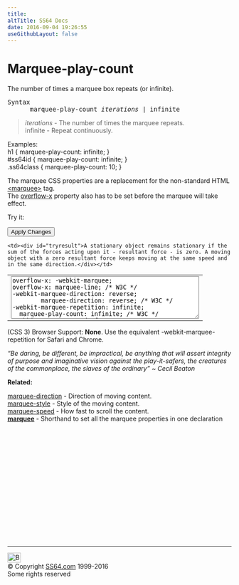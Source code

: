 ```yaml
---
title:
altTitle: SS64 Docs
date: 2016-09-04 19:26:55
useGithubLayout: false
---
```

<!-- #BeginLibraryItem "/Library/head_css.lbi" --><!-- #EndLibraryItem --><h1>Marquee-play-count</h1>
<p>The number of times a marquee box repeats (or infinite).</p>
<pre>Syntax
      marquee-play-count <i>iterations</i> | infinite</pre>
<blockquote>
<p><i class="code">iterations </i>- The number of times the marquee repeats.<br>
<span class="code">infinite</span> - Repeat continuously.<br>
</p>
</blockquote>
<p>Examples:<br>
<span class="code">h1 { marquee-play-count: infinite; }<br>
#ss64id { marquee-play-count: infinite</span><span class="code">; }<br>
  .ss64class { 
  marquee-play-count: 10; }</span><br>
</p>
<p>The marquee CSS properties are a replacement for the non-standard HTML <a href="http://en.wikipedia.org/wiki/Marquee_element"><span class="code">&lt;marquee&gt;</span></a> tag.<br>
The <a href="overflow-x.html">overflow-x</a> property also has to be set before the marquee will take effect.</p>
<p>Try it:</p>
<input type="button" onclick="ApplyStyle()" value="Apply Changes">
<table>
  <tbody><tr>
    <td><textarea name="tryit" id="trycode" cols="50" rows="6" onfocus="this.style.background='#fff';" onblur="this.style.background='#eee';" tabindex="1">overflow-x: -webkit-marquee;
overflow-x: marquee-line; /* W3C */
-webkit-marquee-direction: reverse;
        marquee-direction: reverse; /* W3C */
-webkit-marquee-repetition: infinite;
  marquee-play-count: infinite; /* W3C */
-webkit-marquee-speed: fast;
        marquee-speed: fast; /* W3C */
</textarea></td>

    <td><div id="tryresult">A stationary object remains stationary if the sum of the forces acting upon it - resultant force - is zero. A moving object with a zero resultant force keeps moving at the same speed and in the same direction.</div></td>
  </tr>
</tbody></table>
<p>(CSS 3) Browser Support: <b>None</b>. Use the equivalent <span class="code">-webkit-marquee-repetition</span> for Safari and Chrome.</p>
<p class="quote"><i>“Be daring, be different, be impractical, be anything that will assert integrity of purpose and imaginative vision against the play-it-safers, the creatures of the commonplace, the slaves of the ordinary” ~ Cecil Beaton </i></p><p><b>Related:</b></p>
<p><a href="marquee-direction.html">marquee-direction</a> - Direction of moving content.<br>
<a href="marquee-style.html">marquee-style</a> - Style of the moving content.<br>
<a href="marquee-speed.html">marquee-speed</a> - How fast to scroll the content.<br>
<b><a href="marquee.html">marquee</a></b> - Shorthand to set all the marquee properties in one declaration</p><!-- #BeginLibraryItem "/Library/foot_css.lbi" --><p>
<!-- CSS -->
<ins class="adsbygoogle" style="display:inline-block;width:300px;height:250px" data-ad-client="ca-pub-6140977852749469" data-ad-slot="2739097502"></ins>
<script>
(adsbygoogle = window.adsbygoogle || []).push({});
</script></p>
<hr>
<div id="bl" class="footer"><a href="marquee-play-count.html#"><img src="../images/top.png" width="30" height="22" alt="Back to the Top"></a></div>
<div id="br" class="footer, tagline">© Copyright <a href="http://ss64.com/">SS64.com</a> 1999-2016<br>
Some rights reserved</div><!-- #EndLibraryItem -->


